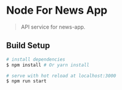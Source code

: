 # Node For News App 

> API service for news-app.

## Build Setup

``` bash
# install dependencies
$ npm install # Or yarn install

# serve with hot reload at localhost:3000
$ npm run start

```

